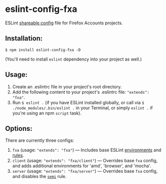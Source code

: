 # eslint-config-fxa

ESLint [shareable config](http://eslint.org/docs/developer-guide/shareable-configs) file for Firefox Accounts projects.

## Installation:
```
$ npm install eslint-config-fxa -D
```
(You'll need to install `eslint` dependency into your project as well.)

## Usage:
1. Create an .eslintrc file in your project's root directory.
2. Add the following content to your project's .eslintrc file: `"extends": "fxa"`.
3. Run `$ eslint .` (if you have ESLint installed globally, or call via `$ ./node_modules/.bin/eslint .` in your Terminal, or simply `eslint .` if you're using an npm `script` task).

## Options:
There are currently three configs:

1. `fxa` (usage: `"extends": "fxa"`) &mdash; Includes base ESLint [environments](http://eslint.org/docs/user-guide/configuring#specifying-environments) and [rules](http://eslint.org/docs/rules/).
2. `client` (usage: `"extends": "fxa/client"`) &mdash; Overrides base `fxa` config, and adds additional environments for 'amd', 'browser', and 'mocha'.
3. `server` (usage: `"extends": "fxa/server"`) &mdash; Overrides base `fxa` config, and disables the [`semi`](http://eslint.org/docs/rules/semi) rule.
